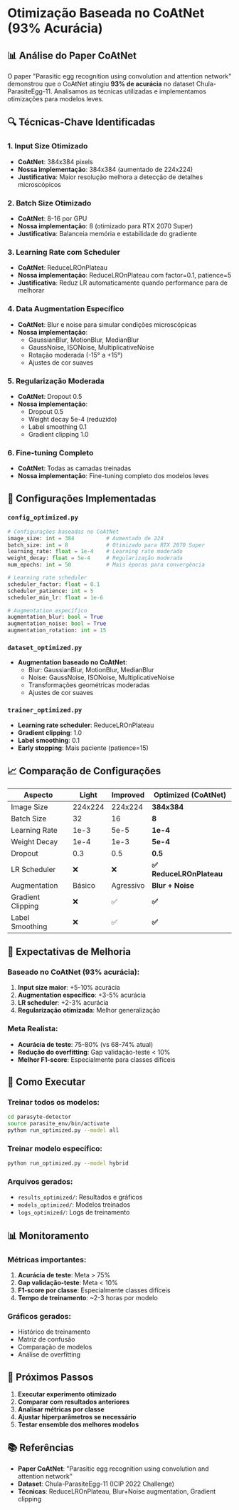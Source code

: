 # Otimização Baseada no CoAtNet (93% Acurácia)

## 📊 Análise do Paper CoAtNet

O paper "Parasitic egg recognition using convolution and attention network" demonstrou que o CoAtNet atingiu **93% de acurácia** no dataset Chula-ParasiteEgg-11. Analisamos as técnicas utilizadas e implementamos otimizações para modelos leves.

## 🔍 Técnicas-Chave Identificadas

### 1. **Input Size Otimizado**
- **CoAtNet**: 384x384 pixels
- **Nossa implementação**: 384x384 (aumentado de 224x224)
- **Justificativa**: Maior resolução melhora a detecção de detalhes microscópicos

### 2. **Batch Size Otimizado**
- **CoAtNet**: 8-16 por GPU
- **Nossa implementação**: 8 (otimizado para RTX 2070 Super)
- **Justificativa**: Balanceia memória e estabilidade do gradiente

### 3. **Learning Rate com Scheduler**
- **CoAtNet**: ReduceLROnPlateau
- **Nossa implementação**: ReduceLROnPlateau com factor=0.1, patience=5
- **Justificativa**: Reduz LR automaticamente quando performance para de melhorar

### 4. **Data Augmentation Específico**
- **CoAtNet**: Blur e noise para simular condições microscópicas
- **Nossa implementação**: 
  - GaussianBlur, MotionBlur, MedianBlur
  - GaussNoise, ISONoise, MultiplicativeNoise
  - Rotação moderada (-15° a +15°)
  - Ajustes de cor suaves

### 5. **Regularização Moderada**
- **CoAtNet**: Dropout 0.5
- **Nossa implementação**: 
  - Dropout 0.5
  - Weight decay 5e-4 (reduzido)
  - Label smoothing 0.1
  - Gradient clipping 1.0

### 6. **Fine-tuning Completo**
- **CoAtNet**: Todas as camadas treinadas
- **Nossa implementação**: Fine-tuning completo dos modelos leves

## 🚀 Configurações Implementadas

### `config_optimized.py`
```python
# Configurações baseadas no CoAtNet
image_size: int = 384          # Aumentado de 224
batch_size: int = 8            # Otimizado para RTX 2070 Super
learning_rate: float = 1e-4    # Learning rate moderado
weight_decay: float = 5e-4     # Regularização moderada
num_epochs: int = 50           # Mais épocas para convergência

# Learning rate scheduler
scheduler_factor: float = 0.1
scheduler_patience: int = 5
scheduler_min_lr: float = 1e-6

# Augmentation específico
augmentation_blur: bool = True
augmentation_noise: bool = True
augmentation_rotation: int = 15
```

### `dataset_optimized.py`
- **Augmentation baseado no CoAtNet**:
  - Blur: GaussianBlur, MotionBlur, MedianBlur
  - Noise: GaussNoise, ISONoise, MultiplicativeNoise
  - Transformações geométricas moderadas
  - Ajustes de cor suaves

### `trainer_optimized.py`
- **Learning rate scheduler**: ReduceLROnPlateau
- **Gradient clipping**: 1.0
- **Label smoothing**: 0.1
- **Early stopping**: Mais paciente (patience=15)

## 📈 Comparação de Configurações

| Aspecto | Light | Improved | Optimized (CoAtNet) |
|---------|-------|----------|---------------------|
| Image Size | 224x224 | 224x224 | **384x384** |
| Batch Size | 32 | 16 | **8** |
| Learning Rate | 1e-3 | 5e-5 | **1e-4** |
| Weight Decay | 1e-4 | 1e-3 | **5e-4** |
| Dropout | 0.3 | 0.5 | **0.5** |
| LR Scheduler | ❌ | ❌ | **✅ ReduceLROnPlateau** |
| Augmentation | Básico | Agressivo | **Blur + Noise** |
| Gradient Clipping | ❌ | ✅ | **✅** |
| Label Smoothing | ❌ | ✅ | **✅** |

## 🎯 Expectativas de Melhoria

### Baseado no CoAtNet (93% acurácia):
1. **Input size maior**: +5-10% acurácia
2. **Augmentation específico**: +3-5% acurácia
3. **LR scheduler**: +2-3% acurácia
4. **Regularização otimizada**: Melhor generalização

### Meta Realista:
- **Acurácia de teste**: 75-80% (vs 68-74% atual)
- **Redução do overfitting**: Gap validação-teste < 10%
- **Melhor F1-score**: Especialmente para classes difíceis

## 🔧 Como Executar

### Treinar todos os modelos:
```bash
cd parasyte-detector
source parasite_env/bin/activate
python run_optimized.py --model all
```

### Treinar modelo específico:
```bash
python run_optimized.py --model hybrid
```

### Arquivos gerados:
- `results_optimized/`: Resultados e gráficos
- `models_optimized/`: Modelos treinados
- `logs_optimized/`: Logs de treinamento

## 📊 Monitoramento

### Métricas importantes:
1. **Acurácia de teste**: Meta > 75%
2. **Gap validação-teste**: Meta < 10%
3. **F1-score por classe**: Especialmente classes difíceis
4. **Tempo de treinamento**: ~2-3 horas por modelo

### Gráficos gerados:
- Histórico de treinamento
- Matriz de confusão
- Comparação de modelos
- Análise de overfitting

## 🎯 Próximos Passos

1. **Executar experimento otimizado**
2. **Comparar com resultados anteriores**
3. **Analisar métricas por classe**
4. **Ajustar hiperparâmetros se necessário**
5. **Testar ensemble dos melhores modelos**

## 📚 Referências

- **Paper CoAtNet**: "Parasitic egg recognition using convolution and attention network"
- **Dataset**: Chula-ParasiteEgg-11 (ICIP 2022 Challenge)
- **Técnicas**: ReduceLROnPlateau, Blur+Noise augmentation, Gradient clipping 